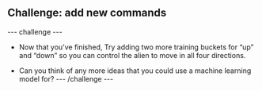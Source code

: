 ## Challenge: add new commands

--- challenge ---
+ Now that you’ve finished, Try adding two more training buckets for “up” and “down” so you can control the alien to move in all four directions.

+ Can you think of any more ideas that you could use a machine learning model for?
--- /challenge ---